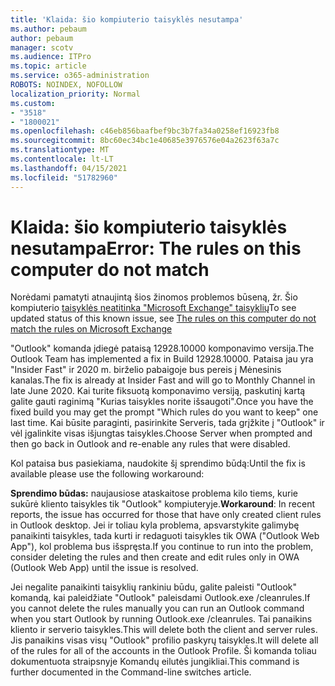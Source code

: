 ```yaml
---
title: 'Klaida: šio kompiuterio taisyklės nesutampa'
ms.author: pebaum
author: pebaum
manager: scotv
ms.audience: ITPro
ms.topic: article
ms.service: o365-administration
ROBOTS: NOINDEX, NOFOLLOW
localization_priority: Normal
ms.custom:
- "3518"
- "1800021"
ms.openlocfilehash: c46eb856baafbef9bc3b7fa34a0258ef16923fb8
ms.sourcegitcommit: 8bc60ec34bc1e40685e3976576e04a2623f63a7c
ms.translationtype: MT
ms.contentlocale: lt-LT
ms.lasthandoff: 04/15/2021
ms.locfileid: "51782960"
---
```

# <a name="error-the-rules-on-this-computer-do-not-match"></a><span data-ttu-id="ac012-102">Klaida: šio kompiuterio taisyklės nesutampa</span><span class="sxs-lookup"><span data-stu-id="ac012-102">Error: The rules on this computer do not match</span></span>

<span data-ttu-id="ac012-103">Norėdami pamatyti atnaujintą šios žinomos problemos būseną, žr. Šio kompiuterio [taisyklės neatitinka "Microsoft Exchange" taisyklių](https://support.office.com/article/d032e037-b224-429e-b325-633afde9b5f0)</span><span class="sxs-lookup"><span data-stu-id="ac012-103">To see updated status of this known issue, see [The rules on this computer do not match the rules on Microsoft Exchange](https://support.office.com/article/d032e037-b224-429e-b325-633afde9b5f0)</span></span>

<span data-ttu-id="ac012-104">"Outlook" komanda įdiegė pataisą 12928.10000 komponavimo versija.</span><span class="sxs-lookup"><span data-stu-id="ac012-104">The Outlook Team has implemented a fix in Build 12928.10000.</span></span> <span data-ttu-id="ac012-105">Pataisa jau yra "Insider Fast" ir 2020 m. birželio pabaigoje bus pereis į Mėnesinis kanalas.</span><span class="sxs-lookup"><span data-stu-id="ac012-105">The fix is already at Insider Fast and will go to Monthly Channel in late June 2020.</span></span> <span data-ttu-id="ac012-106">Kai turite fiksuotą komponavimo versiją, paskutinį kartą galite gauti raginimą "Kurias taisykles norite išsaugoti".</span><span class="sxs-lookup"><span data-stu-id="ac012-106">Once you have the fixed build you may get the prompt "Which rules do you want to keep" one last time.</span></span> <span data-ttu-id="ac012-107">Kai būsite paraginti, pasirinkite Serveris, tada grįžkite į "Outlook" ir vėl įgalinkite visas išjungtas taisykles.</span><span class="sxs-lookup"><span data-stu-id="ac012-107">Choose Server when prompted and then go back in Outlook and re-enable any rules that were disabled.</span></span>

<span data-ttu-id="ac012-108">Kol pataisa bus pasiekiama, naudokite šį sprendimo būdą:</span><span class="sxs-lookup"><span data-stu-id="ac012-108">Until the fix is available please use the following workaround:</span></span>

<span data-ttu-id="ac012-109">**Sprendimo būdas:** naujausiose ataskaitose problema kilo tiems, kurie sukūrė kliento taisykles tik "Outlook" kompiuteryje.</span><span class="sxs-lookup"><span data-stu-id="ac012-109">**Workaround**: In recent reports, the issue has occurred for those that have only created client rules in Outlook desktop.</span></span> <span data-ttu-id="ac012-110">Jei ir toliau kyla problema, apsvarstykite galimybę panaikinti taisykles, tada kurti ir redaguoti taisykles tik OWA ("Outlook Web App"), kol problema bus išspręsta.</span><span class="sxs-lookup"><span data-stu-id="ac012-110">If you continue to run into the problem, consider deleting the rules and then create and edit rules only in OWA (Outlook Web App) until the issue is resolved.</span></span>

<span data-ttu-id="ac012-111">Jei negalite panaikinti taisyklių rankiniu būdu, galite paleisti "Outlook" komandą, kai paleidžiate "Outlook" paleisdami Outlook.exe /cleanrules.</span><span class="sxs-lookup"><span data-stu-id="ac012-111">If you cannot delete the rules manually you can run an Outlook command when you start Outlook by running Outlook.exe /cleanrules.</span></span> <span data-ttu-id="ac012-112">Tai panaikins kliento ir serverio taisykles.</span><span class="sxs-lookup"><span data-stu-id="ac012-112">This will delete both the client and server rules.</span></span> <span data-ttu-id="ac012-113">Jis panaikins visas visų "Outlook" profilio paskyrų taisykles.</span><span class="sxs-lookup"><span data-stu-id="ac012-113">It will delete all of the rules for all of the accounts in the Outlook Profile.</span></span> <span data-ttu-id="ac012-114">Ši komanda toliau dokumentuota straipsnyje Komandų eilutės jungikliai.</span><span class="sxs-lookup"><span data-stu-id="ac012-114">This command is further documented in the Command-line switches article.</span></span>

